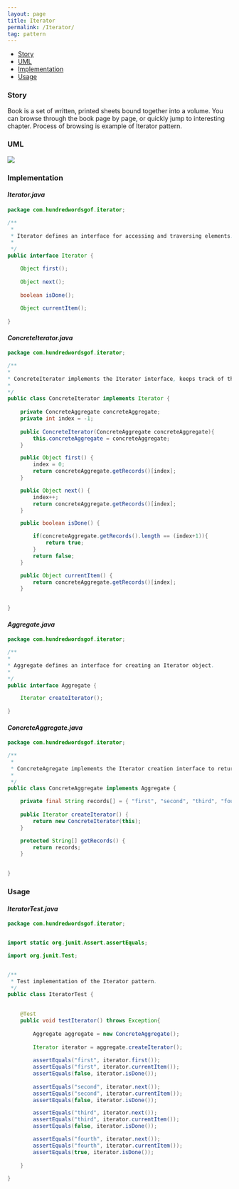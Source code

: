 ```yaml
---
layout: page
title: Iterator
permalink: /Iterator/
tag: pattern
---
```


* [Story](#Story)
* [UML](#UML)
* [Implementation](#Implementation)
* [Usage](#Usage)


###  <a id="Story"></a>Story 

Book is a set of written, printed sheets bound together into a volume.
You can browse through the book page by page, or quickly jump to interesting chapter.
Process of browsing is example of Iterator pattern.



###  <a id="UML"></a>UML 
[![]({{site.baseurl}}/assets/img/iterator.png)]({{site.baseurl}}/assets/img/iterator.png)

###  <a id="Implementation"></a>Implementation 

#### *Iterator.java* 
```java 
package com.hundredwordsgof.iterator;

/**
 * 
 * Iterator defines an interface for accessing and traversing elements.
 *
 */
public interface Iterator {

	Object first();
	
	Object next();
	
	boolean isDone();
	
	Object currentItem();
	
}
```

#### *ConcreteIterator.java* 
```java 
package com.hundredwordsgof.iterator;

/**
* 
* ConcreteIterator implements the Iterator interface, keeps track of the current position in the traversal of the aggregate.
*
*/
public class ConcreteIterator implements Iterator {
	
	private ConcreteAggregate concreteAggregate;
	private int index = -1;
	
	public ConcreteIterator(ConcreteAggregate concreteAggregate){
		this.concreteAggregate = concreteAggregate;
	}

	public Object first() {
		index = 0;
		return concreteAggregate.getRecords()[index];
	}

	public Object next() {
		index++;
		return concreteAggregate.getRecords()[index];
	}

	public boolean isDone() {

		if(concreteAggregate.getRecords().length == (index+1)){
			return true;
		}
		return false;
	}

	public Object currentItem() {
		return concreteAggregate.getRecords()[index];
	}
	

}
```

#### *Aggregate.java* 
```java 
package com.hundredwordsgof.iterator;

/**
* 
* Aggregate defines an interface for creating an Iterator object.
*
*/
public interface Aggregate {

	Iterator createIterator();
	
}
```

#### *ConcreteAggregate.java* 
```java 
package com.hundredwordsgof.iterator;

/**
 * 
 * ConcreteAgregate implements the Iterator creation interface to return an instance of the proper ConcreteIterator.
 *
 */
public class ConcreteAggregate implements Aggregate {

	private final String records[] = { "first", "second", "third", "fourth" };
	
	public Iterator createIterator() {
		return new ConcreteIterator(this);
	}

	protected String[] getRecords() {
		return records;
	}

	
}
```

###  <a id="Usage"></a>Usage 

#### *IteratorTest.java* 
```java 
package com.hundredwordsgof.iterator;


import static org.junit.Assert.assertEquals;

import org.junit.Test;


/**
 * Test implementation of the Iterator pattern.
 */
public class IteratorTest {

	
	@Test
	public void testIterator() throws Exception{
		
		Aggregate aggregate = new ConcreteAggregate();
					
		Iterator iterator = aggregate.createIterator();
		
		assertEquals("first", iterator.first());
		assertEquals("first", iterator.currentItem());
		assertEquals(false, iterator.isDone());
				
		assertEquals("second", iterator.next());
		assertEquals("second", iterator.currentItem());
		assertEquals(false, iterator.isDone());

		assertEquals("third", iterator.next());
		assertEquals("third", iterator.currentItem());
		assertEquals(false, iterator.isDone());

		assertEquals("fourth", iterator.next());
		assertEquals("fourth", iterator.currentItem());
		assertEquals(true, iterator.isDone());
			
	}	
	
}
```

